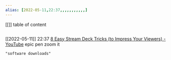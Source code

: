 ```yaml
---
alias: [2022-05-11,22:37,,,,,,,,,,,]
---
```

[[]]
table of content
```toc
```

[[2022-05-11]] 22:37 [8 Easy Stream Deck Tricks (to Impress Your Viewers) - YouTube](https://youtu.be/RPMMNZNH73Q)
epic pen
zoom it
```query
"software downloads"
```